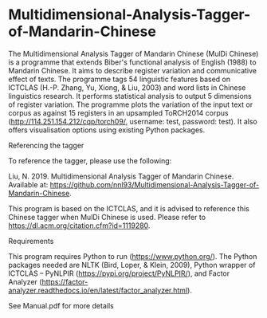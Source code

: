 # Multidimensional-Analysis-Tagger-of-Mandarin-Chinese

The Multidimensional Analysis Tagger of Mandarin Chinese (MulDi Chinese) is a programme that extends Biber's functional analysis of English (1988) to Mandarin Chinese. It aims to describe register variation and communicative effect of texts. The programme tags 54 linguistic features based on ICTCLAS (H.-P. Zhang, Yu, Xiong, & Liu, 2003) and word lists in Chinese linguistics research. It performs statistical analysis to output 5 dimensions of register variation. The programme plots the variation of the input text or corpus as against 15 registers in an upsampled ToRCH2014 corpus (http://114.251.154.212/cqp/torch09/, username: test, password: test). It also offers visualisation options using existing Python packages.

Referencing the tagger

To reference the tagger, please use the following:

Liu, N. 2019. Multidimensional Analysis Tagger of Mandarin Chinese. Available at: https://github.com/nnl93/Multidimensional-Analysis-Tagger-of-Mandarin-Chinese.

This program is based on the ICTCLAS, and it is advised to reference this Chinese tagger when MulDi Chinese is used. Please refer to https://dl.acm.org/citation.cfm?id=1119280.

Requirements 

This program requires Python to run (https://www.python.org/). The Python packages needed are NLTK (Bird, Loper, & Klein, 2009), Python wrapper of ICTCLAS – PyNLPIR (https://pypi.org/project/PyNLPIR/), and Factor Analyzer (https://factor-analyzer.readthedocs.io/en/latest/factor_analyzer.html).

See Manual.pdf for more details
